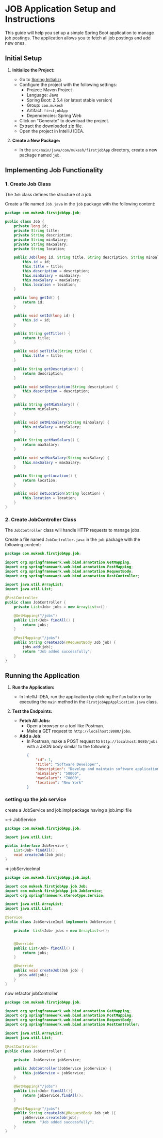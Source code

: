 # JOB Application Setup and Instructions

This guide will help you set up a simple Spring Boot application to manage job postings. The application allows you to fetch all job postings and add new ones.

## Initial Setup

1. **Initialize the Project:**
    - Go to [Spring Initializr](https://start.spring.io/).
    - Configure the project with the following settings:
        - Project: Maven Project
        - Language: Java
        - Spring Boot: 2.5.4 (or latest stable version)
        - Group: `com.mukesh`
        - Artifact: `firstjobApp`
        - Dependencies: Spring Web
    - Click on "Generate" to download the project.
    - Extract the downloaded zip file.
    - Open the project in IntelliJ IDEA.

2. **Create a New Package:**
    - In the `src/main/java/com/mukesh/firstjobApp` directory, create a new package named `job`.

## Implementing Job Functionality

### 1. Create Job Class

The `Job` class defines the structure of a job.

Create a file named `Job.java` in the `job` package with the following content:

```java
package com.mukesh.firstjobApp.job;

public class Job {
    private long id;
    private String title;
    private String description;
    private String minSalary;
    private String maxSalary;
    private String location;

    public Job(long id, String title, String description, String minSalary, String maxSalary, String location) {
        this.id = id;
        this.title = title;
        this.description = description;
        this.minSalary = minSalary;
        this.maxSalary = maxSalary;
        this.location = location;
    }

    public long getId() {
        return id;
    }

    public void setId(long id) {
        this.id = id;
    }

    public String getTitle() {
        return title;
    }

    public void setTitle(String title) {
        this.title = title;
    }

    public String getDescription() {
        return description;
    }

    public void setDescription(String description) {
        this.description = description;
    }

    public String getMinSalary() {
        return minSalary;
    }

    public void setMinSalary(String minSalary) {
        this.minSalary = minSalary;
    }

    public String getMaxSalary() {
        return maxSalary;
    }

    public void setMaxSalary(String maxSalary) {
        this.maxSalary = maxSalary;
    }

    public String getLocation() {
        return location;
    }

    public void setLocation(String location) {
        this.location = location;
    }
}
```

### 2. Create JobController Class

The `JobController` class will handle HTTP requests to manage jobs.

Create a file named `JobController.java` in the `job` package with the following content:

```java
package com.mukesh.firstjobApp.job;

import org.springframework.web.bind.annotation.GetMapping;
import org.springframework.web.bind.annotation.PostMapping;
import org.springframework.web.bind.annotation.RequestBody;
import org.springframework.web.bind.annotation.RestController;

import java.util.ArrayList;
import java.util.List;

@RestController
public class JobController {
    private List<Job> jobs = new ArrayList<>();

    @GetMapping("/jobs")
    public List<Job> findAll() {
        return jobs;
    }

    @PostMapping("/jobs")
    public String createJob(@RequestBody Job job) {
        jobs.add(job);
        return "Job added successfully";
    }
}
```

## Running the Application

1. **Run the Application:**
    - In IntelliJ IDEA, run the application by clicking the `Run` button or by executing the `main` method in the `FirstjobAppApplication.java` class.

2. **Test the Endpoints:**
    - **Fetch All Jobs:**
        - Open a browser or a tool like Postman.
        - Make a GET request to `http://localhost:8080/jobs`.
    - **Add a Job:**
        - In Postman, make a POST request to `http://localhost:8080/jobs` with a JSON body similar to the following:
          ```json
          {
              "id": 1,
              "title": "Software Developer",
              "description": "Develop and maintain software applications.",
              "minSalary": "50000",
              "maxSalary": "70000",
              "location": "New York"
          }
          ```

### setting up the job service 

create a JobService and job.impl package having a job.impl file 

=-> JobService
```java
package com.mukesh.firstjobApp.job;

import java.util.List;

public interface JobService {
    List<Job> findAll();
    void createJob(Job job);
}

```
=> jobServiceImpl
```java
package com.mukesh.firstjobApp.job.impl;

import com.mukesh.firstjobApp.job.Job;
import com.mukesh.firstjobApp.job.JobService;
import org.springframework.stereotype.Service;

import java.util.ArrayList;
import java.util.List;

@Service
public class JobServiceImpl implements JobService {

    private  List<Job> jobs = new ArrayList<>();


    @Override
    public List<Job> findAll() {
        return jobs;
    }

    @Override
    public void createJob(Job job) {
      jobs.add(job);
    }
}

```

now refactor jobController
```java
package com.mukesh.firstjobApp.job;

import org.springframework.web.bind.annotation.GetMapping;
import org.springframework.web.bind.annotation.PostMapping;
import org.springframework.web.bind.annotation.RequestBody;
import org.springframework.web.bind.annotation.RestController;

import java.util.ArrayList;
import java.util.List;

@RestController
public class JobController {

    private  JobService jobService;

    public JobController(JobService jobService) {
        this.jobService = jobService;
    }

    @GetMapping("/jobs")
    public List<Job> findAll(){
        return jobService.findAll();
    }

    @PostMapping("/jobs")
    public String createJob(@RequestBody Job job ){
        jobService.createJob(job);
        return  "Job added successfully";
    }
}


```